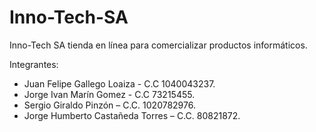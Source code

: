 # Inno-Tech-SA
Inno-Tech SA tienda en línea para comercializar productos informáticos.

Integrantes:
- Juan Felipe Gallego Loaiza - C.C 1040043237.
- Jorge Ivan Marín Gomez - C.C 73215455.
- Sergio Giraldo Pinzón – C.C. 1020782976.
- Jorge Humberto Castañeda Torres – C.C. 80821872.
